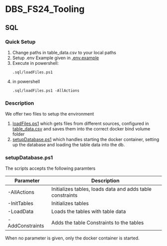 # DBS_FS24_Tooling
## SQL

### Quick Setup

1. Change paths in table_data.csv to your local paths
2. Setup .env Example given in [.env.example](./sql/.env.example)
3. Execute in powershell:
   ````
   .sql/loadFiles.ps1
   ````
4. in powershell
   ````
   .sql/loadFiles.ps1 -AllActions
   ````

### Description
We offer two files to setup the environment

1. [loadFiles.ps1](./sql/loadFiles.ps1) which gets files from different sources, configured in [table_data.csv](./sql/table_data.csv) and saves them into the correct docker bind volume folder
2. [setupDatabase.ps1](./sql/setupDatabase.ps1) which handles starting the docker container, setting up the database and loading the table data into the db.

### setupDatabase.ps1
The scripts accepts the following paramters

| Parameter | Description |
|-------------|-----------|
| -AllActions | Initializes tables, loads data and adds table constraints |
| -InitTables | Initializes tables |
| -LoadData | Loads the tables with table data |
| -AddConstraints | Adds the table Constraints to the tables |

When no parameter is given, only the docker container is started.


